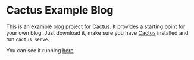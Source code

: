 # Cactus Example Blog

This is an example blog project for [Cactus](https://github.com/koenbok/Cactus). It provides a starting point for your own blog. Just download it, make sure you have [Cactus](https://github.com/koenbok/Cactus) installed and run `cactus serve`.

You can see it running [here](http://cactus-example-blog.s3-website-us-east-1.amazonaws.com/).